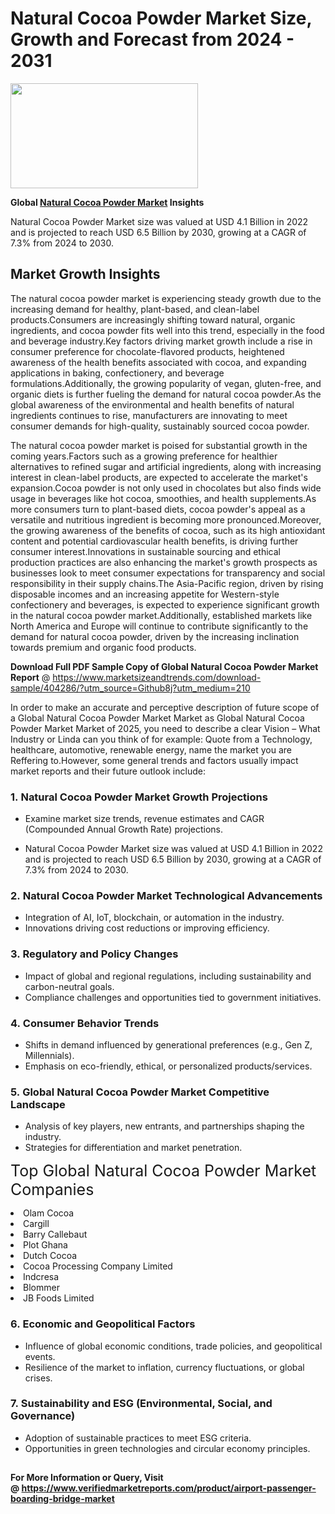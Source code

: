 <H1>Natural Cocoa Powder Market Size, Growth and Forecast from 2024 - 2031</H1><img class="aligncenter size-medium wp-image-584254" src="https://thirdeyenews.in/wp-content/uploads/2024/09/Global-Market-Research-300x168.jpeg" alt="" width="300" height="168" /><p><strong>Global&nbsp;<a href="https://www.marketsizeandtrends.com/download-sample/404286/?utm_source=Github8j?utm_medium=210">Natural Cocoa Powder Market</a> Insights</strong></p><p>Natural Cocoa Powder Market size was valued at USD 4.1 Billion in 2022 and is projected to reach USD 6.5 Billion by 2030, growing at a CAGR of 7.3% from 2024 to 2030.</p><p><h2>Market Growth Insights</h2> <p>The natural cocoa powder market is experiencing steady growth due to the increasing demand for healthy, plant-based, and clean-label products.Consumers are increasingly shifting toward natural, organic ingredients, and cocoa powder fits well into this trend, especially in the food and beverage industry.Key factors driving market growth include a rise in consumer preference for chocolate-flavored products, heightened awareness of the health benefits associated with cocoa, and expanding applications in baking, confectionery, and beverage formulations.Additionally, the growing popularity of vegan, gluten-free, and organic diets is further fueling the demand for natural cocoa powder.As the global awareness of the environmental and health benefits of natural ingredients continues to rise, manufacturers are innovating to meet consumer demands for high-quality, sustainably sourced cocoa powder.</p> <p>The natural cocoa powder market is poised for substantial growth in the coming years.Factors such as a growing preference for healthier alternatives to refined sugar and artificial ingredients, along with increasing interest in clean-label products, are expected to accelerate the market's expansion.Cocoa powder is not only used in chocolates but also finds wide usage in beverages like hot cocoa, smoothies, and health supplements.As more consumers turn to plant-based diets, cocoa powder's appeal as a versatile and nutritious ingredient is becoming more pronounced.Moreover, the growing awareness of the benefits of cocoa, such as its high antioxidant content and potential cardiovascular health benefits, is driving further consumer interest.Innovations in sustainable sourcing and ethical production practices are also enhancing the market's growth prospects as businesses look to meet consumer expectations for transparency and social responsibility in their supply chains.The Asia-Pacific region, driven by rising disposable incomes and an increasing appetite for Western-style confectionery and beverages, is expected to experience significant growth in the natural cocoa powder market.Additionally, established markets like North America and Europe will continue to contribute significantly to the demand for natural cocoa powder, driven by the increasing inclination towards premium and organic food products.<p><span class=""><strong>Download Full PDF Sample Copy of Global Natural Cocoa Powder Market Report</strong> @ <a href="https://www.marketsizeandtrends.com/download-sample/404286/?utm_source=Github8j?utm_medium=210" target="_blank">https://www.marketsizeandtrends.com/download-sample/404286/?utm_source=Github8j?utm_medium=210</a></span></p><p>In order to make an accurate and perceptive description of future scope of a Global&nbsp;Natural Cocoa Powder Market Market as Global&nbsp;Natural Cocoa Powder Market Market of 2025, you need to describe a clear Vision &ndash; What Industry or Linda can you think of for example: Quote from a Technology, healthcare, automotive, renewable energy, name the market you are Reffering to.However, some general trends and factors usually impact market reports and their future outlook include:</p><h3>1.&nbsp;<strong>Natural Cocoa Powder Market Growth Projections</strong></h3><ul><li>Examine market size trends, revenue estimates and CAGR (Compounded Annual Growth Rate) projections.</li><li><p>Natural Cocoa Powder Market size was valued at USD 4.1 Billion in 2022 and is projected to reach USD 6.5 Billion by 2030, growing at a CAGR of 7.3% from 2024 to 2030.</p></li></ul><h3>2.&nbsp;<strong>Natural Cocoa Powder Market Technological Advancements</strong></h3><ul><li>Integration of AI, IoT, blockchain, or automation in the industry.</li><li>Innovations driving cost reductions or improving efficiency.</li></ul><h3>3.&nbsp;<strong>Regulatory and Policy Changes</strong></h3><ul><li>Impact of global and regional regulations, including sustainability and carbon-neutral goals.</li><li>Compliance challenges and opportunities tied to government initiatives.</li></ul><h3>4.&nbsp;<strong>Consumer Behavior Trends</strong></h3><ul><li>Shifts in demand influenced by generational preferences (e.g., Gen Z, Millennials).</li><li>Emphasis on eco-friendly, ethical, or personalized products/services.</li></ul><h3>5.&nbsp;<strong>Global Natural Cocoa Powder Market Competitive Landscape</strong></h3><ul><li>Analysis of key players, new entrants, and partnerships shaping the industry.</li><li>Strategies for differentiation and market penetration.</li></ul><p data-pm-slice="1 1 []"><span style="color: inherit; font-family: inherit; font-size: 25px;">Top Global Natural Cocoa Powder Market Companies</span></p><div class="" data-test-id=""><p><li>Olam Cocoa</li><li> Cargill</li><li> Barry Callebaut</li><li> Plot Ghana</li><li> Dutch Cocoa</li><li> Cocoa Processing Company Limited</li><li> Indcresa</li><li> Blommer</li><li> JB Foods Limited</li></p></div><h3>6.&nbsp;<strong>Economic and Geopolitical Factors</strong></h3><ul><li>Influence of global economic conditions, trade policies, and geopolitical events.</li><li>Resilience of the market to inflation, currency fluctuations, or global crises.</li></ul><h3>7.&nbsp;<strong>Sustainability and ESG (Environmental, Social, and Governance)</strong></h3><ul><li>Adoption of sustainable practices to meet ESG criteria.</li><li>Opportunities in green technologies and circular economy principles.</li></ul><h2><strong style="font-size: 14px;">For More Information or Query, Visit @&nbsp;</strong><a style="background-color: #ffffff; font-size: 14px;" href="https://www.marketsizeandtrends.com/report/natural-cocoa-powder-market/" target="_blank">https://www.verifiedmarketreports.com/product/airport-passenger-boarding-bridge-market</a></h2>